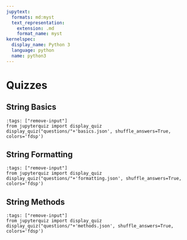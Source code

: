 ```yaml
---
jupytext:
  formats: md:myst
  text_representation:
    extension: .md
    format_name: myst
kernelspec:
  display_name: Python 3
  language: python
  name: python3
---
```


# Quizzes

## String Basics

```{code-cell} ipython3
:tags: ["remove-input"]
from jupyterquiz import display_quiz
display_quiz("questions/"+'basics.json', shuffle_answers=True, colors='fdsp')
```

## String Formatting

```{code-cell} ipython3
:tags: ["remove-input"]
from jupyterquiz import display_quiz
display_quiz("questions/"+'formatting.json', shuffle_answers=True, colors='fdsp')
```

## String Methods

```{code-cell} ipython3
:tags: ["remove-input"]
from jupyterquiz import display_quiz
display_quiz("questions/"+'methods.json', shuffle_answers=True, colors='fdsp')
```
